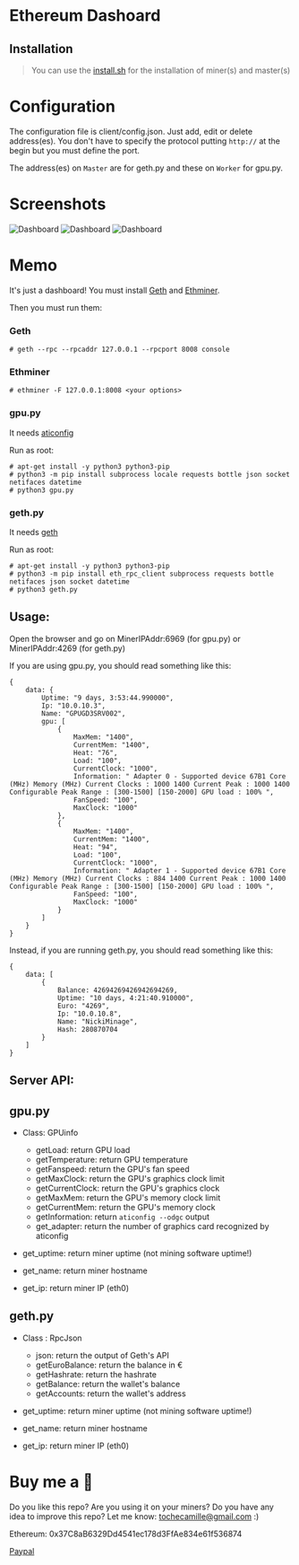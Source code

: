 # Ethereum Dashoard

## Installation

> You can use the [install.sh](https://github.com/CamTosh/Ethereum/blob/master/serveur/install.sh) for the installation of miner(s) and master(s) 


# Configuration

The configuration file is client/config.json.
Just add, edit or delete address(es). You don't have to specify the protocol putting ```http://``` at the begin but you must define the port.

The address(es) on ```Master``` are for geth.py and these on ```Worker``` for gpu.py.


# Screenshots

![Dashboard](panel.png)
![Dashboard](index.png)
![Dashboard](list.png)


# Memo

It's just a dashboard! You must install [Geth](https://github.com/ethereum/go-ethereum) and [Ethminer](https://github.com/ethereum-mining/ethminer).

Then you must run them: 

### Geth
```
# geth --rpc --rpcaddr 127.0.0.1 --rpcport 8008 console
```

### Ethminer

```
# ethminer -F 127.0.0.1:8008 <your options>
```

### gpu.py

It needs [aticonfig](https://wiki.debian.org/ATIProprietary/Configuration)

Run as root:
```
# apt-get install -y python3 python3-pip
# python3 -m pip install subprocess locale requests bottle json socket netifaces datetime
# python3 gpu.py
```

### geth.py

It needs [geth](https://github.com/ethereum/go-ethereum/releases)

Run as root:
```
# apt-get install -y python3 python3-pip
# python3 -m pip install eth_rpc_client subprocess requests bottle netifaces json socket datetime
# python3 geth.py
```


## Usage:

Open the browser and go on MinerIPAddr:6969 (for gpu.py) or MinerIPAddr:4269 (for geth.py)

If you are using gpu.py, you should read something like this:
```
{
	data: {
		Uptime: "9 days, 3:53:44.990000",
		Ip: "10.0.10.3",
		Name: "GPUGD3SRV002",
		gpu: [
			{
				MaxMem: "1400",
				CurrentMem: "1400",
				Heat: "76",
				Load: "100",
				CurrentClock: "1000",
				Information: " Adapter 0 - Supported device 67B1 Core (MHz) Memory (MHz) Current Clocks : 1000 1400 Current Peak : 1000 1400 Configurable Peak Range : [300-1500] [150-2000] GPU load : 100% ",
				FanSpeed: "100",
				MaxClock: "1000"
			},
			{
				MaxMem: "1400",
				CurrentMem: "1400",
				Heat: "94",
				Load: "100",
				CurrentClock: "1000",
				Information: " Adapter 1 - Supported device 67B1 Core (MHz) Memory (MHz) Current Clocks : 884 1400 Current Peak : 1000 1400 Configurable Peak Range : [300-1500] [150-2000] GPU load : 100% ",
				FanSpeed: "100",
				MaxClock: "1000"
			}
		]
	}
}
```

Instead, if you are running geth.py, you should read something like this:

```
{
	data: [
		{
			Balance: 42694269426942694269,
			Uptime: "10 days, 4:21:40.910000",
			Euro: "4269",
			Ip: "10.0.10.8",
			Name: "NickiMinage",
			Hash: 280870704
		}
	]
}
```


## Server API:

## gpu.py

- Class: GPUinfo

	- getLoad: return GPU load
	- getTemperature: return GPU temperature
	- getFanspeed: return the GPU's fan speed
	- getMaxClock: return the GPU's graphics clock limit
	- getCurrentClock: return the GPU's graphics clock
	- getMaxMem: return the GPU's memory clock limit
	- getCurrentMem: return the GPU's memory clock
	- getInformation: return ```aticonfig --odgc``` output
	- get_adapter: return the number of graphics card recognized by aticonfig

- get_uptime: return miner uptime (not mining software uptime!)
- get_name: return miner hostname
- get_ip: return miner IP (eth0)

## geth.py

- Class : RpcJson

	- json: return the output of Geth's API
	- getEuroBalance: return the balance in €
	- getHashrate: return the hashrate
	- getBalance: return the wallet's balance
	- getAccounts: return the wallet's address

- get_uptime: return miner uptime (not mining software uptime!)
- get_name: return miner hostname
- get_ip: return miner IP (eth0)

# Buy me a :beer:

Do you like this repo? Are you using it on your miners? Do you have any idea to improve this repo? Let me know: tochecamille@gmail.com :)

Ethereum: 0x37C8aB6329Dd4541ec178d3FfAe834e61f536874

[Paypal](https://www.paypal.me/CamTosh)
